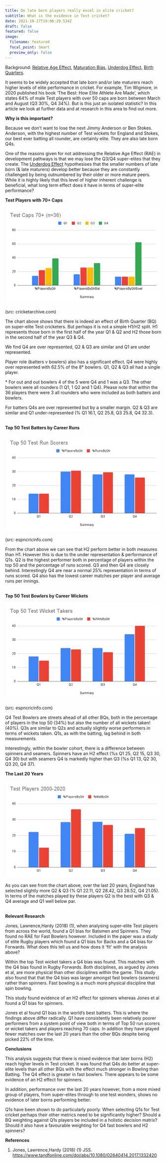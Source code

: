 ```yaml
---
title: Do late born players really excel in elite cricket?
subtitle: What is the evidence in Test cricket?
date: 2021-10-17T19:06:29.534Z
draft: false
featured: false
image:
  filename: featured
  focal_point: Smart
  preview_only: false
---
```

Background: [Relative Age Effect](https://onemoresummer.co.uk/post/what-is-relative-age-effect/), [Maturation Bias](https://onemoresummer.co.uk/post/is-maturation-currently-the-biggest-unaddressed-issue-in-player-id-development-in-english-cricket/), [Underdog Effect](https://onemoresummer.co.uk/post/what-is-the-underdog-effect/), [Birth Quarters](https://onemoresummer.co.uk/post/what-is-birth-quarter/).

It seems to be widely accepted that late born and/or late maturers reach higher levels of elite performance in cricket. For example, Tim Wigmore, in 2020 published his book ‘The Best: How Elite Athlete Are Made’, which states 64% of male Test players with over 50 caps are born between March and August (Q3 30%, Q4 34%). But is this just an isolated statistic? In this article we look at further data and at research in this area to find out more.

**Why is this important?**

Because we don’t want to lose the next Jimmy Anderson or Ben Stokes. Anderson, with the highest number of Test wickets for England and Stokes, our best ever batting all rounder, are certainly elite. They are also late born Q4s.

One of the reasons given for not addressing the Relative Age Effect (RAE) in development pathways is that we may lose the Q3/Q4 super-elites that they create. The [Underdog Effect](https://onemoresummer.co.uk/post/what-is-the-underdog-effect/) hypothesises that the smaller numbers of late born (& late maturers) develop better because they are constantly challenged by being outnumbered by their older or more mature peers. While it is highly likely that this level of higher inherent challenge is beneficial, what long term effect does it have in terms of super-elite performance?

**Test Players with 70+ Caps**

![](test-caps-70-n-36-.png)

(src: cricketarchive.com)

The chart above shows that there is indeed an effect of Birth Quarter (BQ) on super-elite Test cricketers. But perhaps it is not a simple H1/H2 split. H1 represents those born in the first half of the year Q1 & Q2 and H2 those born in the second half of the year Q3 & Q4.

We find Q4 are over represented, Q2 & Q3 are similar and Q1 are under represented.

Player role (batters v bowlers) also has a significant effect. Q4 were highly over represented with 62.5% of the 8* bowlers. Q1, Q2 & Q3 all had a single player.

\* For out and out bowlers 4 of the 5 were Q4 and 1 was a Q3. The other bowlers were all rounders (1 Q1, 1 Q2 and 1 Q4). Please note that within the 36 players there were 3 all rounders who were included as both batters and bowlers.

For batters Q4s are over represented but by a smaller margin. Q2 & Q3 are similar and Q1 under-represented (% Q1 16.1, Q2 25.8, Q3 25.8, Q4 32.3).

**\
Top 50 Test Batters by Career Runs**

![](top-50-test-run-scorers.png)

(src: espncricinfo.com) 

From the chart above we can see that H2 perform better in both measures than H1. However this is due to the under representation & performance of Q1s. Q2 is the highest performer both in percentage of players within the top 50 and the percentage of runs scored. Q3 and then Q4 are closely behind. Interestingly Q4 are near a normal 25% representation in terms of runs scored. Q4 also has the lowest career matches per player and average runs per innings.

**\
Top 50 Test Bowlers by Career Wickets**

![](top-50-test-wicket-takers.png)

(src: espncricinfo.com) 

Q4 Test Bowlers are streets ahead of all other BQs, both in the percentage of players in the top 50 (34%) but also the number of all wickets taken! (40%). Q3s are similar to Q2s and actually slightly worse performers in terms of wickets taken. Q1s, as with the batting, lag behind in both measurements.

Interestingly, within the bowler cohort, there is a difference between spinners and seamers. Spinners have an H2 effect (%s Q1 25, Q2 15, Q3 30, Q4 30) but with seamers Q4 is markedly higher than Q3 (%s Q1 13, Q2 30, Q3 20, Q4 37).

**The Last 20 Years**

![](test-players-2000-2020.png)

As you can see from the chart above, over the last 20 years, England has selected slightly more Q2 & Q3 (% Q1 22.11, Q2 28.42, Q3 28.52, Q4 21.05). In terms of the matches played by these players Q2 is the best with Q3 & Q4 average and Q1 well below par.

**\
Relevant Research**

Jones, Lawrence,Hardy (2018) (1), when analysing super-elite Test players from across the world, found a Q1 bias for Batsmen and Spinners. They found no RAE for Fast Bowlers however. Included in the paper was a study of elite Rugby players which found a Q1 bias for Backs and a Q4 bias for Forwards. What does this tell us and how does it ‘fit’ with the analysis above?

Within the top Test wicket takers a Q4 bias was found. This matches with the Q4 bias found in Rugby Forwards. Both disciplines, as argued by Jones et al, are more physical than other disciplines within the game. This study also found that that the Q4 bias was larger amongst fast bowlers (seamers) rather than spinners. Fast bowling is a much more physical discipline that spin bowling.

This study found evidence of an H2 effect for spinners whereas Jones et al found a Q1 bias for spinners.

Jones et al found Q1 bias in the world’s best batters. This is where the findings above differ radically. Q1 have consistently been relatively poorer performers from a system point of view both in terms of Top 50 run scorers or wicket takers and players reaching 70 caps. In addition they have played fewer matches over the last 20 years than the other BQs despite being picked 22% of the time. 

**Conclusions**

This analysis suggests that there is mixed evidence that later borns (H2) reach higher levels in Test cricket. It was found that Q4s do better at super-elite levels than all other BQs with the effect much stronger in Bowling than Batting. The Q4 effect is greater in fast bowlers. There appears to be some evidence of an H2 effect for spinners.

In addition, performance over the last 20 years however, from a more mixed group of players, from super-elites through to one test wonders, shows no evidence of later borns performing better.

Q1s have been shown to do particularly poorly. When selecting Q1s for Test cricket perhaps their other metrics need to be significantly higher? Should a BQ weighting against Q1s players be included in a holistic decision matrix? Should it also have a favourable weighting for Q4 fast bowlers and H2 spinners?

**References**

1. Jones, Lawrence,Hardy (2018) (1) JSS. <https://www.tandfonline.com/doi/abs/10.1080/02640414.2017.1332420>